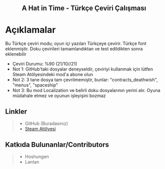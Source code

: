 <h2 align="center"> A Hat in Time - Türkçe Çeviri Çalışması</h2>

# Açıklamalar
Bu Türkçe çeviri modu; oyun içi yazıları Türkçeye çevirir. Türkçe font eklenmiştir. Doku çevirileri tamamlandıktan ve test edildikten sonra eklenebilir

* Çeviri Durumu: %90 (21/10//21)
* Not 1: GitHub'taki dosyalar deneyseldir, çeviriyi kullanmak için lütfen Steam Atölyesindeki mod'a abone olun
* Not 2: 3 tane dosya tam çevrilmemiştir, bunlar: "contracts_deathwish", "menus", "spaceship"
* Not 3: Bu mod Localization ve belirli doku dosyalarının yerini alır. Oyuna müdahale etmez ve oyunun işleyişini bozmaz

## Linkler
> * GitHub (Buradasınız)
> * [Steam Atölyesi](https://steamcommunity.com/sharedfiles/filedetails/?id=2066537900 "Steam Atölyesi")

## Katkıda Bulunanlar/Contributors
> * Hoshungen
> * Lantan
